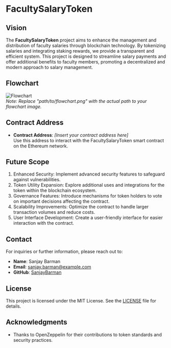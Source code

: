 # FacultySalaryToken

## Vision

The **FacultySalaryToken** project aims to enhance the management and distribution of faculty salaries through blockchain technology. By tokenizing salaries and integrating staking rewards, we provide a transparent and efficient system. This project is designed to streamline salary payments and offer additional benefits to faculty members, promoting a decentralized and modern approach to salary management.

## Flowchart

![Flowchart](path/to/flowchart.png)  
*Note: Replace "path/to/flowchart.png" with the actual path to your flowchart image.*

## Contract Address

- **Contract Address**: *[Insert your contract address here]*  
  Use this address to interact with the FacultySalaryToken smart contract on the Ethereum network.

## Future Scope

1. Enhanced Security: Implement advanced security features to safeguard against vulnerabilities.
2. Token Utility Expansion: Explore additional uses and integrations for the token within the blockchain ecosystem.
3. Governance Features: Introduce mechanisms for token holders to vote on important decisions affecting the contract.
4. Scalability Improvements: Optimize the contract to handle larger transaction volumes and reduce costs.
5. User Interface Development: Create a user-friendly interface for easier interaction with the contract.

## Contact

For inquiries or further information, please reach out to:

- **Name**: Sanjay Barman
- **Email**: [sanjay.barman@example.com](mailto:sanjaybarman1179@gmail.com)
- **GitHub**: [SanjayBarman](https://github.com/SanjayBarman)

## License

This project is licensed under the MIT License. See the [LICENSE](LICENSE) file for details.

## Acknowledgments

- Thanks to OpenZeppelin for their contributions to token standards and security practices.
